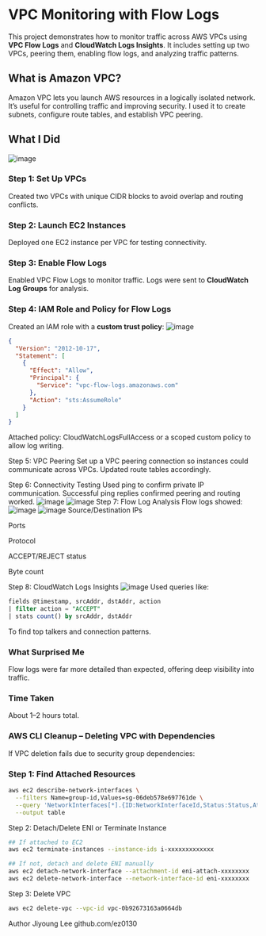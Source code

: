 #  VPC Monitoring with Flow Logs

This project demonstrates how to monitor traffic across AWS VPCs using **VPC Flow Logs** and **CloudWatch Logs Insights**. It includes setting up two VPCs, peering them, enabling flow logs, and analyzing traffic patterns.

##  What is Amazon VPC?

Amazon VPC lets you launch AWS resources in a logically isolated network. It’s useful for controlling traffic and improving security. I used it to create subnets, configure route tables, and establish VPC peering.

##  What I Did
![image](image/25.PNG)
### Step 1: Set Up VPCs
Created two VPCs with unique CIDR blocks to avoid overlap and routing conflicts.

### Step 2: Launch EC2 Instances
Deployed one EC2 instance per VPC for testing connectivity.

### Step 3: Enable Flow Logs
Enabled VPC Flow Logs to monitor traffic. Logs were sent to **CloudWatch Log Groups** for analysis.

### Step 4: IAM Role and Policy for Flow Logs
Created an IAM role with a **custom trust policy**:
![image](image/26.PNG)
```json
{
  "Version": "2012-10-17",
  "Statement": [
    {
      "Effect": "Allow",
      "Principal": {
        "Service": "vpc-flow-logs.amazonaws.com"
      },
      "Action": "sts:AssumeRole"
    }
  ]
}
```

Attached policy: CloudWatchLogsFullAccess or a scoped custom policy to allow log writing.

Step 5: VPC Peering
Set up a VPC peering connection so instances could communicate across VPCs. Updated route tables accordingly.

Step 6: Connectivity Testing
Used ping to confirm private IP communication.  Successful ping replies confirmed peering and routing worked.
![image](image/27.PNG)
![image](image/28.PNG)
Step 7: Flow Log Analysis
Flow logs showed:
![image](image/29.PNG)
![image](image/30.PNG)
Source/Destination IPs

Ports

Protocol

ACCEPT/REJECT status

Byte count

Step 8: CloudWatch Logs Insights
![image](image/31.PNG)
Used queries like:
```sql
fields @timestamp, srcAddr, dstAddr, action
| filter action = "ACCEPT"
| stats count() by srcAddr, dstAddr
```
To find top talkers and connection patterns.

### What Surprised Me
Flow logs were far more detailed than expected, offering deep visibility into traffic.

### Time Taken
About 1–2 hours total.

### AWS CLI Cleanup – Deleting VPC with Dependencies
If VPC deletion fails due to security group dependencies:

### Step 1: Find Attached Resources
```bash
aws ec2 describe-network-interfaces \
  --filters Name=group-id,Values=sg-06deb578e697761de \
  --query 'NetworkInterfaces[*].{ID:NetworkInterfaceId,Status:Status,Attachment:Attachment.InstanceId}' \
  --output table
```
Step 2: Detach/Delete ENI or Terminate Instance
``` bash
## If attached to EC2
aws ec2 terminate-instances --instance-ids i-xxxxxxxxxxxxx

## If not, detach and delete ENI manually
aws ec2 detach-network-interface --attachment-id eni-attach-xxxxxxxx
aws ec2 delete-network-interface --network-interface-id eni-xxxxxxxx
```
Step 3: Delete VPC
```bash
aws ec2 delete-vpc --vpc-id vpc-0b92673163a0664db
```

Author
Jiyoung Lee
github.com/ez0130
